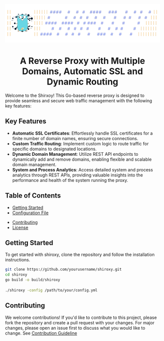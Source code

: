 <div align="center">

<!-- <h1>IN DEVELOPMENT</h1> -->
<img src="https://raw.githubusercontent.com/ShikharY10/shiroxy/main/media/shiroxy_logo_.png" alt="shiroxy Logo">

  <h1>A Reverse Proxy with Multiple Domains, Automatic SSL and Dynamic Routing</h1>
</div>
<!-- <hr> -->

Welcome to the Shirxoy! This Go-based reverse proxy is designed to provide seamless and secure web traffic management with the following key features:

## Key Features

- **Automatic SSL Certificates**: Effortlessly handle SSL certificates for a finite number of domain names, ensuring secure connections.
- **Custom Traffic Routing**: Implement custom logic to route traffic for specific domains to designated locations.
- **Dynamic Domain Management**: Utilize REST API endpoints to dynamically add and remove domains, enabling flexible and scalable domain management.
- **System and Process Analytics**: Access detailed system and process analytics through REST APIs, providing valuable insights into the performance and health of the system running the proxy.

## Table of Contents

- [Getting Started](#getting-started)
- [Configuration File](https://github.com/ShikharY10/shiroxy/configuration.md)
<!-- - [API Documentation](#api-documentation) -->
- [Contributing](#contributing)
- [License](https://github.com/ShikharY10/shiroxy/LICENSE)

## Getting Started

To get started with shiroxy, clone the repository and follow the installation instructions.

```bash
git clone https://github.com/yourusername/shiroxy.git
cd shiroxy
go build -o build/shiroxy

./shiroxy -config /path/to/your/config.yml
```

## Contributing

We welcome contributions! If you'd like to contribute to this project, please fork the repository and create a pull request with your changes. For major changes, please open an issue first to discuss what you would like to change. See [Contribution Guideline](https://github.com/ShikharY10/shiroxy/blob/main/CONTRIBUTION.md)
